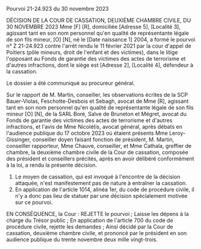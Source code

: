 Pourvoi 21-24.923 du 30 novembre 2023

 DÉCISION DE LA COUR DE CASSATION, DEUXIÈME CHAMBRE CIVILE, DU 30 NOVEMBRE 2023 Mme [F] [R], domiciliée [Adresse 5], [Localité 3], agissant tant en son nom personnel qu'en qualité de représentante légale de son fils mineur, [O] [N], né le [Date naissance 1] 2004, a formé le pourvoi n° Z 21-24.923 contre l'arrêt rendu le 11 février 2021 par la cour d'appel de Poitiers (pôle mineurs, droit de l'enfant et des victimes), dans le litige l'opposant au Fonds de garantie des victimes des actes de terrorisme et d'autres infractions, dont le siège est [Adresse 2], [Localité 4], défendeur à la cassation.

Le dossier a été communiqué au procureur général.

Sur le rapport de M. Martin, conseiller, les observations écrites de la SCP Bauer-Violas, Feschotte-Desbois et Sebagh, avocat de Mme [R], agissant tant en son nom personnel qu'en qualité de représentante légale de son fils mineur [O] [N], de la SARL Boré, Salve de Bruneton et Mégret, avocat du Fonds de garantie des victimes des actes de terrorisme et d'autres infractions, et l'avis de Mme Nicolétis, avocat général, après débats en l'audience publique du 17 octobre 2023 où étaient présents Mme Leroy-Gissinger, conseiller doyen faisant fonction de président, M. Martin, conseiller rapporteur, Mme Chauve, conseiller, et Mme Cathala, greffier de chambre, la deuxième chambre civile de la Cour de cassation, composée des président et conseillers précités, après en avoir délibéré conformément à la loi, a rendu la présente décision.
1. Le moyen de cassation, qui est invoqué à l'encontre de la décision attaquée, n'est manifestement pas de nature à entraîner la cassation.
2. En application de l'article 1014, alinéa 1er, du code de procédure civile, il n'y a donc pas lieu de statuer par une décision spécialement motivée sur ce pourvoi.

EN CONSÉQUENCE, la Cour : REJETTE le pourvoi ; Laisse les dépens à la charge du Trésor public ; En application de l'article 700 du code de procédure civile, rejette les demandes ; Ainsi décidé par la Cour de cassation, deuxième chambre civile, et prononcé par le président en son audience publique du trente novembre deux mille vingt-trois.
